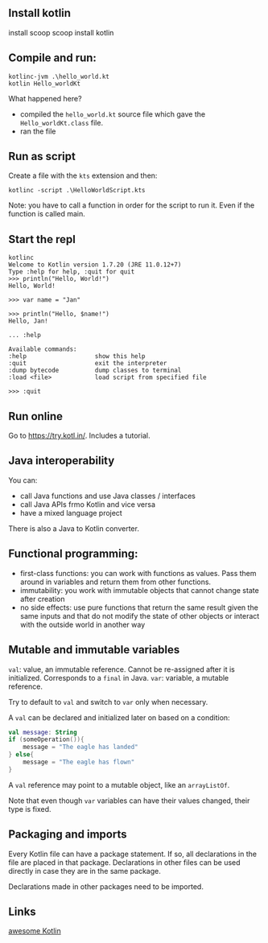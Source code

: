 
## Install kotlin

install scoop
scoop install kotlin

## Compile and run:

```
kotlinc-jvm .\hello_world.kt
kotlin Hello_worldKt
```
What happened here?
- compiled the `hello_world.kt` source file which gave the `Hello_worldKt.class` file.
- ran the file

## Run as script

Create a file with the `kts` extension and then:
```
kotlinc -script .\HelloWorldScript.kts
```

Note: you have to call a function in order for the script to run it. Even if the function is called main.

## Start the repl

```
kotlinc
Welcome to Kotlin version 1.7.20 (JRE 11.0.12+7)
Type :help for help, :quit for quit
>>> println("Hello, World!")
Hello, World!

>>> var name = "Jan"

>>> println("Hello, $name!")
Hello, Jan!

... :help

Available commands:
:help                   show this help
:quit                   exit the interpreter
:dump bytecode          dump classes to terminal
:load <file>            load script from specified file

>>> :quit
```
## Run online

Go to https://try.kotl.in/. Includes a tutorial.

## Java interoperability

You can:
- call Java functions and use Java classes / interfaces
- call Java APIs frmo Kotlin and vice versa
- have a mixed language project

There is also a Java to Kotlin converter.

## Functional programming:

- first-class functions: you can work with functions as values. Pass them around in variables and return them from other functions.
- immutability: you work with immutable objects that cannot change state after creation
- no side effects: use pure functions that return the same result given the same inputs and that do not modify the state of other objects or interact with the outside world in another way

## Mutable and immutable variables
`val`: value, an immutable reference. Cannot be re-assigned after it is initialized. Corresponds to a `final` in Java.
`var`: variable, a mutable reference.

Try to default to `val` and switch to `var` only when necessary.

A `val` can be declared and initialized later on based on a condition:
```kotlin
val message: String
if (someOperation()){
    message = "The eagle has landed"
} else{
    message = "The eagle has flown"
}
```

A `val` reference may point to a mutable object, like an `arrayListOf`.

Note that even though `var` variables can have their values changed, their type is fixed.


## Packaging and imports

Every Kotlin file can have a package statement. If so, all declarations in the file are placed in that package.
Declarations in other files can be used directly in case they are in the same package.

Declarations made in other packages need to be imported.

## Links

[awesome Kotlin](https://github.com/mcxiaoke/awesome-kotlin)